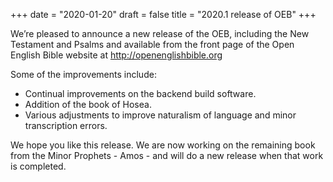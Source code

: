 +++
date = "2020-01-20"
draft = false
title = "2020.1 release of OEB"
+++

We’re pleased to announce a new release of the OEB, including the New Testament and Psalms and available from the front page of the Open English Bible website at http://openenglishbible.org

Some of the improvements include:

* Continual improvements on the backend build software.
* Addition of the book of Hosea.
* Various adjustments to improve naturalism of language and minor transcription errors.

We hope you like this release. We are now working on the remaining book from the Minor Prophets - Amos - and will do a new release when that work is completed.

